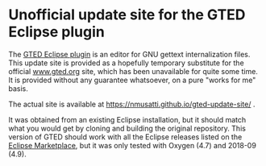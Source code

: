 # Unofficial update site for the GTED Eclipse plugin

The [GTED Eclipse plugin](https://github.com/simasch/gted) is an editor for GNU gettext internalization files. This update site is provided as a hopefully temporary substitute for the official www.gted.org site, which has been unavailable for quite some time. It is provided without any guarantee whatsoever, on a pure "works for me" basis.

The actual site is available at https://nmusatti.github.io/gted-update-site/ .

It was obtained from an existing Eclipse installation, but it should match what you would get by cloning and building the original repository. This version of GTED should work with all the Eclipse releases listed on the [Eclipse Marketplace](https://marketplace.eclipse.org/content/gted-gettext-editor), but it was only tested with Oxygen (4.7) and 2018-09 (4.9).
